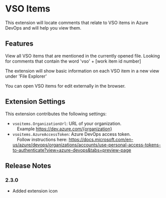 # VSO Items

This extension will locate comments that relate to VSO items in Azure DevOps and will help you view them.

## Features

View all VSO items that are mentioned in the currently opened file. Looking for comments that contain the word 'vso' + [work item id number]

The extension will show basic information on each VSO item in a new view under 'File Explorer'

You can open VSO items for edit externally in the browser.


## Extension Settings

This extension contributes the following settings:

* `vsoitems.OrganizationUrl`: URL of your organization.
</br>&emsp;Example https://dev.azure.com/{organization}
* `vsoitems.AzureAccessToken`: Azure DevOps access token.
</br>&emsp;Follow instructions here: https://docs.microsoft.com/en-us/azure/devops/organizations/accounts/use-personal-access-tokens-to-authenticate?view=azure-devops&tabs=preview-page

## Release Notes

### 2.3.0

- Added extension icon
